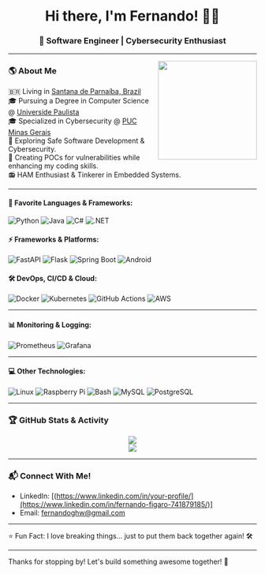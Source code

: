 <h1 align="center">Hi there, I'm Fernando! 👨‍💻</h1>
<h3 align="center">🚀 Software Engineer | Cybersecurity Enthusiast </h3>

---

<img align='right' src='https://user-images.githubusercontent.com/5713670/87202985-820dcb80-c2b6-11ea-9f56-7ec461c497c3.gif' width='200px'>

### 🌎 About Me
🇧🇷 Living in [Santana de Parnaíba, Brazil](https://www.google.com/maps/place/Santana+de+Parna%C3%ADba+-+Polvilho,+Santana+de+Parna%C3%ADba+-+SP/)</br>
🎓 Pursuing a Degree in Computer Science @ [Universide Paulista](https://unip.br/)</br>
🎓 Specialized in Cybersecurity @ [PUC Minas Gerais](https://www.pucminas.br/destaques/Paginas/default.aspx)</br>
🌱 Exploring Safe Software Development & Cybersecurity.</br>
🔭 Creating POCs for vulnerabilities while enhancing my coding skills.</br>
📻 HAM Enthusiast & Tinkerer in Embedded Systems.

---

#### 🌟 Favorite Languages & Frameworks:
![Python](https://img.shields.io/badge/Python-3670A0.svg?style=for-the-badge&logo=python&logoColor=white)
![Java](https://img.shields.io/badge/Java-%23ED8B00.svg?style=for-the-badge&logo=java&logoColor=white)
![C#](https://img.shields.io/badge/C%23-239120.svg?style=for-the-badge&logo=c-sharp&logoColor=white)
![.NET](https://img.shields.io/badge/.NET-512BD4.svg?style=for-the-badge&logo=dotnet&logoColor=white)

#### ⚡ Frameworks & Platforms:
![FastAPI](https://img.shields.io/badge/FastAPI-009688.svg?style=for-the-badge&logo=fastapi&logoColor=white)
![Flask](https://img.shields.io/badge/Flask-000000.svg?style=for-the-badge&logo=flask&logoColor=white)
![Spring Boot](https://img.shields.io/badge/Spring_Boot-6DB33F.svg?style=for-the-badge&logo=spring-boot&logoColor=white)
![Android](https://img.shields.io/badge/Android_Studio-3DDC84.svg?style=for-the-badge&logo=android-studio&logoColor=white)

#### 🛠 DevOps, CI/CD & Cloud:
![Docker](https://img.shields.io/badge/Docker-2496ED.svg?style=for-the-badge&logo=docker&logoColor=white)
![Kubernetes](https://img.shields.io/badge/Kubernetes-326CE5.svg?style=for-the-badge&logo=kubernetes&logoColor=white)
![GitHub Actions](https://img.shields.io/badge/GitHub_Actions-2088FF.svg?style=for-the-badge&logo=github-actions&logoColor=white)
![AWS](https://img.shields.io/badge/AWS-232F3E.svg?style=for-the-badge&logo=amazon-aws&logoColor=white)

---

#### 📊 Monitoring & Logging:
![Prometheus](https://img.shields.io/badge/Prometheus-E6522C.svg?style=for-the-badge&logo=prometheus&logoColor=white)
![Grafana](https://img.shields.io/badge/Grafana-F46800.svg?style=for-the-badge&logo=grafana&logoColor=white)

---

#### 💻 Other Technologies:
![Linux](https://img.shields.io/badge/Linux-FCC624.svg?style=for-the-badge&logo=linux&logoColor=black)
![Raspberry Pi](https://img.shields.io/badge/RaspberryPi-C51A4A.svg?style=for-the-badge&logo=raspberry-pi&logoColor=white)
![Bash](https://img.shields.io/badge/Bash-4EAA25.svg?style=for-the-badge&logo=gnu-bash&logoColor=white)
![MySQL](https://img.shields.io/badge/MySQL-4479A1.svg?style=for-the-badge&logo=mysql&logoColor=white)
![PostgreSQL](https://img.shields.io/badge/PostgreSQL-336791.svg?style=for-the-badge&logo=postgresql&logoColor=white)

---

### 🏆 GitHub Stats & Activity
<div align="center">
  <img src="https://github-readme-streak-stats.herokuapp.com/?user=your-github-username&theme=tokyonight"/>
  <br/>
  <img src="https://github-readme-stats.vercel.app/api/top-langs/?username=your-github-username&layout=compact&theme=tokyonight"/>
</div>

---

### 📬 Connect With Me!
- LinkedIn: [(https://www.linkedin.com/in/your-profile/](https://www.linkedin.com/in/fernando-figaro-741879185/)]
- Email: fernandoghw@gmail.com

---

⭐ Fun Fact: I love breaking things... just to put them back together again! 🛠️

---

Thanks for stopping by! Let's build something awesome together! 🚀
